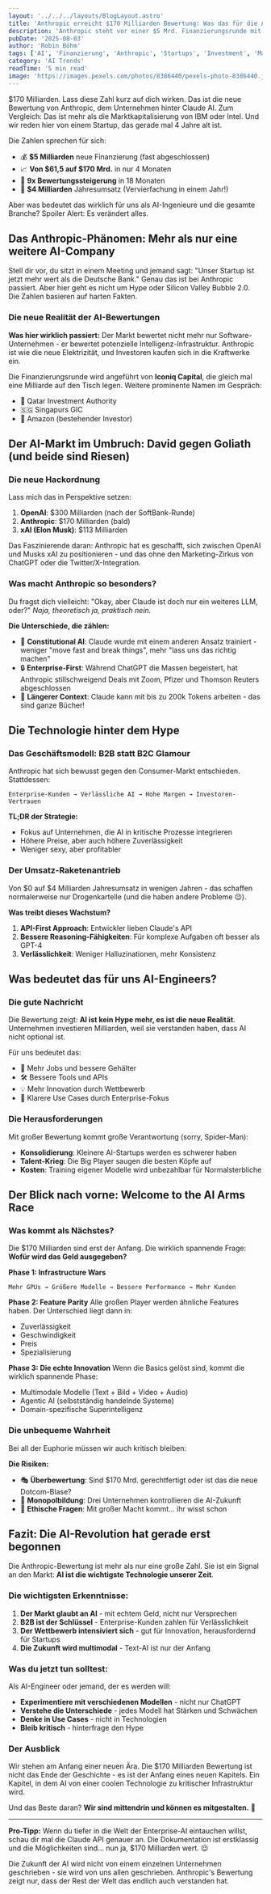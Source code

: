 ```yaml
---
layout: '../../../layouts/BlogLayout.astro'
title: 'Anthropic erreicht $170 Milliarden Bewertung: Was das für die AI-Branche bedeutet'
description: 'Anthropic steht vor einer $5 Mrd. Finanzierungsrunde mit einer Bewertung von $170 Mrd. - eine Analyse der Auswirkungen auf den AI-Markt'
pubDate: '2025-08-03'
author: 'Robin Böhm'
tags: ['AI', 'Finanzierung', 'Anthropic', 'Startups', 'Investment', 'Machine Learning']
category: 'AI Trends'
readTime: '5 min read'
image: 'https://images.pexels.com/photos/8386440/pexels-photo-8386440.jpeg?auto=compress&cs=tinysrgb&w=1200&h=600&dpr=2'
---
```


$170 Milliarden. Lass diese Zahl kurz auf dich wirken. Das ist die neue Bewertung von Anthropic, dem Unternehmen hinter Claude AI. Zum Vergleich: Das ist mehr als die Marktkapitalisierung von IBM oder Intel. Und wir reden hier von einem Startup, das gerade mal 4 Jahre alt ist.

Die Zahlen sprechen für sich:
- 💰 **$5 Milliarden** neue Finanzierung (fast abgeschlossen)
- 📈 **Von $61,5 auf $170 Mrd.** in nur 4 Monaten
- 🚀 **9x Bewertungssteigerung** in 18 Monaten
- 💸 **$4 Milliarden** Jahresumsatz (Vervierfachung in einem Jahr!)

Aber was bedeutet das wirklich für uns als AI-Ingenieure und die gesamte Branche? Spoiler Alert: Es verändert alles.

## Das Anthropic-Phänomen: Mehr als nur eine weitere AI-Company

Stell dir vor, du sitzt in einem Meeting und jemand sagt: "Unser Startup ist jetzt mehr wert als die Deutsche Bank." Genau das ist bei Anthropic passiert. Aber hier geht es nicht um Hype oder Silicon Valley Bubble 2.0. Die Zahlen basieren auf harten Fakten.

### Die neue Realität der AI-Bewertungen

**Was hier wirklich passiert:** Der Markt bewertet nicht mehr nur Software-Unternehmen - er bewertet potenzielle Intelligenz-Infrastruktur. Anthropic ist wie die neue Elektrizität, und Investoren kaufen sich in die Kraftwerke ein.

Die Finanzierungsrunde wird angeführt von **Iconiq Capital**, die gleich mal eine Milliarde auf den Tisch legen. Weitere prominente Namen im Gespräch:
- 🏦 Qatar Investment Authority
- 🇸🇬 Singapurs GIC
- 🛒 Amazon (bestehender Investor)

## Der AI-Markt im Umbruch: David gegen Goliath (und beide sind Riesen)

### Die neue Hackordnung

Lass mich das in Perspektive setzen:

1. **OpenAI**: $300 Milliarden (nach der SoftBank-Runde)
2. **Anthropic**: $170 Milliarden (bald)
3. **xAI (Elon Musk)**: $113 Milliarden

Das Faszinierende daran: Anthropic hat es geschafft, sich zwischen OpenAI und Musks xAI zu positionieren - und das ohne den Marketing-Zirkus von ChatGPT oder die Twitter/X-Integration.

### Was macht Anthropic so besonders?

Du fragst dich vielleicht: "Okay, aber Claude ist doch nur ein weiteres LLM, oder?" *Naja, theoretisch ja, praktisch nein.*

**Die Unterschiede, die zählen:**
- 🎯 **Constitutional AI**: Claude wurde mit einem anderen Ansatz trainiert - weniger "move fast and break things", mehr "lass uns das richtig machen"
- 🔒 **Enterprise-First**: Während ChatGPT die Massen begeistert, hat Anthropic stillschweigend Deals mit Zoom, Pfizer und Thomson Reuters abgeschlossen
- 🧠 **Längerer Context**: Claude kann mit bis zu 200k Tokens arbeiten - das sind ganze Bücher!

## Die Technologie hinter dem Hype

### Das Geschäftsmodell: B2B statt B2C Glamour

Anthropic hat sich bewusst gegen den Consumer-Markt entschieden. Stattdessen:

```
Enterprise-Kunden → Verlässliche AI → Hohe Margen → Investoren-Vertrauen
```

**TL;DR der Strategie:**
- Fokus auf Unternehmen, die AI in kritische Prozesse integrieren
- Höhere Preise, aber auch höhere Zuverlässigkeit
- Weniger sexy, aber profitabler

### Der Umsatz-Raketenantrieb

Von $0 auf $4 Milliarden Jahresumsatz in wenigen Jahren - das schaffen normalerweise nur Drogenkartelle (und die haben andere Probleme 😉).

**Was treibt dieses Wachstum?**
1. **API-First Approach**: Entwickler lieben Claude's API
2. **Bessere Reasoning-Fähigkeiten**: Für komplexe Aufgaben oft besser als GPT-4
3. **Verlässlichkeit**: Weniger Halluzinationen, mehr Konsistenz

## Was bedeutet das für uns AI-Engineers?

### Die gute Nachricht

Die Bewertung zeigt: **AI ist kein Hype mehr, es ist die neue Realität**. Unternehmen investieren Milliarden, weil sie verstanden haben, dass AI nicht optional ist.

Für uns bedeutet das:
- 🚀 Mehr Jobs und bessere Gehälter
- 🛠️ Bessere Tools und APIs
- 💡 Mehr Innovation durch Wettbewerb
- 🎯 Klarere Use Cases durch Enterprise-Fokus

### Die Herausforderungen

Mit großer Bewertung kommt große Verantwortung (sorry, Spider-Man):

- **Konsolidierung**: Kleinere AI-Startups werden es schwerer haben
- **Talent-Krieg**: Die Big Player saugen die besten Köpfe auf
- **Kosten**: Training eigener Modelle wird unbezahlbar für Normalsterbliche

## Der Blick nach vorne: Welcome to the AI Arms Race

### Was kommt als Nächstes?

Die $170 Milliarden sind erst der Anfang. Die wirklich spannende Frage: **Wofür wird das Geld ausgegeben?**

**Phase 1: Infrastructure Wars**
```
Mehr GPUs → Größere Modelle → Bessere Performance → Mehr Kunden
```

**Phase 2: Feature Parity**
Alle großen Player werden ähnliche Features haben. Der Unterschied liegt dann in:
- Zuverlässigkeit
- Geschwindigkeit
- Preis
- Spezialisierung

**Phase 3: Die echte Innovation**
Wenn die Basics gelöst sind, kommt die wirklich spannende Phase:
- Multimodale Modelle (Text + Bild + Video + Audio)
- Agentic AI (selbstständig handelnde Systeme)
- Domain-spezifische Superintelligenz

### Die unbequeme Wahrheit

Bei all der Euphorie müssen wir auch kritisch bleiben:

**Die Risiken:**
- 🎭 **Überbewertung**: Sind $170 Mrd. gerechtfertigt oder ist das die neue Dotcom-Blase?
- 🏰 **Monopolbildung**: Drei Unternehmen kontrollieren die AI-Zukunft
- 🤖 **Ethische Fragen**: Mit großer Macht kommt... ihr wisst schon

## Fazit: Die AI-Revolution hat gerade erst begonnen

Die Anthropic-Bewertung ist mehr als nur eine große Zahl. Sie ist ein Signal an den Markt: **AI ist die wichtigste Technologie unserer Zeit**.

### Die wichtigsten Erkenntnisse:
1. **Der Markt glaubt an AI** - mit echtem Geld, nicht nur Versprechen
2. **B2B ist der Schlüssel** - Enterprise-Kunden zahlen für Verlässlichkeit
3. **Der Wettbewerb intensiviert sich** - gut für Innovation, herausfordernd für Startups
4. **Die Zukunft wird multimodal** - Text-AI ist nur der Anfang

### Was du jetzt tun solltest:

Als AI-Engineer oder jemand, der es werden will:
- **Experimentiere mit verschiedenen Modellen** - nicht nur ChatGPT
- **Verstehe die Unterschiede** - jedes Modell hat Stärken und Schwächen
- **Denke in Use Cases** - nicht in Technologien
- **Bleib kritisch** - hinterfrage den Hype

### Der Ausblick

Wir stehen am Anfang einer neuen Ära. Die $170 Milliarden Bewertung ist nicht das Ende der Geschichte - es ist der Anfang eines neuen Kapitels. Ein Kapitel, in dem AI von einer coolen Technologie zu kritischer Infrastruktur wird.

Und das Beste daran? **Wir sind mittendrin und können es mitgestalten.** 🚀

---

**Pro-Tipp:** Wenn du tiefer in die Welt der Enterprise-AI eintauchen willst, schau dir mal die Claude API genauer an. Die Dokumentation ist erstklassig und die Möglichkeiten sind... nun ja, $170 Milliarden wert. 😉

Die Zukunft der AI wird nicht von einem einzelnen Unternehmen geschrieben - sie wird von uns allen geschrieben. Anthropic's Bewertung zeigt nur, dass der Rest der Welt das endlich auch verstanden hat.
